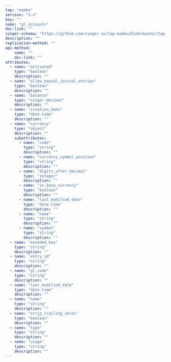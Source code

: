 ```yaml
---
tap: "mambu"
version: "2.x"
key: ""
name: "gl_accounts"
doc-link: ""
singer-schema: "https://github.com/singer-io/tap-mambu/blob/master/tap_mambu/schemas/gl_accounts.json"
description: ""
replication-method: ""
api-method:
    name: ""
    doc-link: ""
attributes:
  - name: "activated"
    type: "boolean"
    description: ""
  - name: "allow_manual_journal_entries"
    type: "boolean"
    description: ""
  - name: "balance"
    type: "singer.decimal"
    description: ""
  - name: "creation_date"
    type: "date-time"
    description: ""
  - name: "currency"
    type: "object"
    description: ""
    subattributes:
      - name: "code"
        type: "string"
        description: ""
      - name: "currency_symbol_position"
        type: "string"
        description: ""
      - name: "digits_after_decimal"
        type: "integer"
        description: ""
      - name: "is_base_currency"
        type: "boolean"
        description: ""
      - name: "last_modified_date"
        type: "date-time"
        description: ""
      - name: "name"
        type: "string"
        description: ""
      - name: "symbol"
        type: "string"
        description: ""
  - name: "encoded_key"
    type: "string"
    description: ""
  - name: "entry_id"
    type: "string"
    description: ""
  - name: "gl_code"
    type: "string"
    description: ""
  - name: "last_modified_date"
    type: "date-time"
    description: ""
  - name: "name"
    type: "string"
    description: ""
  - name: "strip_trailing_zeros"
    type: "boolean"
    description: ""
  - name: "type"
    type: "string"
    description: ""
  - name: "usage"
    type: "string"
    description: ""
---
```

